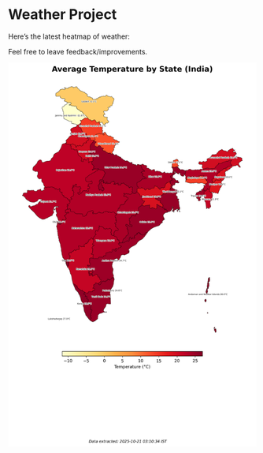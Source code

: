 # Weather Project

Here’s the latest heatmap of weather:

Feel free to leave feedback/improvements.

![India Heatmap](docs/assets/india_heatmap.png?v=F6AC54)
